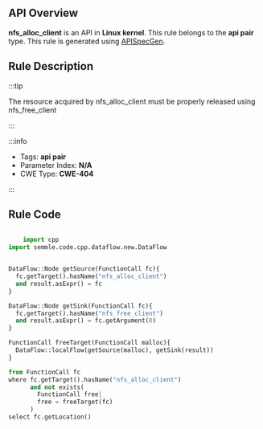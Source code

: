---
---


## API Overview
**nfs_alloc_client** is an API in **Linux kernel**. This rule belongs to the **api pair** type. This rule is generated using [APISpecGen](../../tools/APISpecGen).
## Rule Description

:::tip

The resource acquired by nfs_alloc_client must be properly released using nfs_free_client

:::

:::info

- Tags: **api pair**
- Parameter Index: **N/A**
- CWE Type: **CWE-404**

:::

## Rule Code
```python

    import cpp
import semmle.code.cpp.dataflow.new.DataFlow


DataFlow::Node getSource(FunctionCall fc){
  fc.getTarget().hasName("nfs_alloc_client")
  and result.asExpr() = fc
}

DataFlow::Node getSink(FunctionCall fc){
  fc.getTarget().hasName("nfs_free_client")
  and result.asExpr() = fc.getArgument(0)
}

FunctionCall freeTarget(FunctionCall malloc){
  DataFlow::localFlow(getSource(malloc), getSink(result))
}

from FunctionCall fc
where fc.getTarget().hasName("nfs_alloc_client")
      and not exists(
        FunctionCall free| 
        free = freeTarget(fc)
      )
select fc.getLocation()

    
```